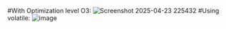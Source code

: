 #With Optimization level O3:
![Screenshot 2025-04-23 225432](https://github.com/user-attachments/assets/6a27d145-7a36-44d2-9ef4-c6a672ac5a38)
#Using volatile:
![image](https://github.com/user-attachments/assets/7bd11bf9-c0df-42bb-a633-d086531d001c)
